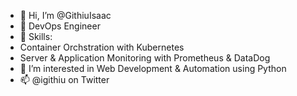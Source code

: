 - 👋 Hi, I’m @GithiuIsaac
- 👀 DevOps Engineer
- 👀 Skills:
- Container Orchstration with Kubernetes
- Server & Application Monitoring with Prometheus & DataDog
- 🌱 I’m interested in Web Development & Automation using Python
- 📫 @igithiu on Twitter

<!---
GithiuIsaac/GithiuIsaac is a ✨ special ✨ repository because its `README.md` (this file) appears on your GitHub profile.
You can click the Preview link to take a look at your changes.
--->
